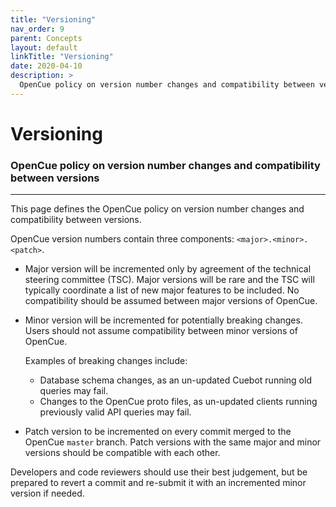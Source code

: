 ```yaml
---
title: "Versioning"
nav_order: 9
parent: Concepts
layout: default
linkTitle: "Versioning"
date: 2020-04-10
description: >
  OpenCue policy on version number changes and compatibility between versions
---
```


# Versioning

### OpenCue policy on version number changes and compatibility between versions

---

This page defines the OpenCue policy on version number changes and compatibility between versions.

OpenCue version numbers contain three components: `<major>.<minor>.<patch>`.

- Major version will be incremented only by agreement of the technical steering committee (TSC).
  Major versions will be rare and the TSC will typically coordinate a list of new major features
  to be included. No compatibility should be assumed between major versions of OpenCue.

- Minor version will be incremented for potentially breaking changes. Users should not assume
  compatibility between minor versions of OpenCue.
  
  Examples of breaking changes include:
  - Database schema changes, as an un-updated Cuebot running old queries may fail.
  - Changes to the OpenCue proto files, as un-updated clients running previously valid API
    queries may fail.
   
- Patch version to be incremented on every commit merged to the OpenCue `master` branch.
  Patch versions with the same major and minor versions should be compatible with each other.
  
Developers and code reviewers should use their best judgement, but be prepared to revert a
commit and re-submit it with an incremented minor version if needed.
